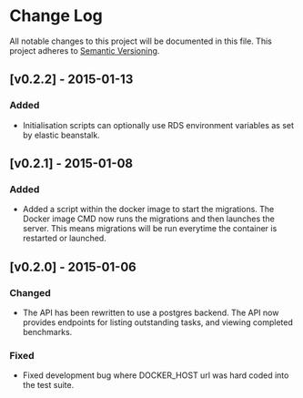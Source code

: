 # Change Log

All notable changes to this project will be documented in this file. This
project adheres to [Semantic Versioning](http://semver.org/).

## [v0.2.2] - 2015-01-13

### Added

  * Initialisation scripts can optionally use RDS environment variables as set
    by elastic beanstalk.

## [v0.2.1] - 2015-01-08

### Added

  * Added a script within the docker image to start the migrations. The Docker
    image CMD now runs the migrations and then launches the server. This means
    migrations will be run everytime the container is restarted or launched.

## [v0.2.0] - 2015-01-06

### Changed

  * The API has been rewritten to use a postgres backend. The API now provides
    endpoints for listing outstanding tasks, and viewing completed benchmarks.

### Fixed

  * Fixed development bug where DOCKER_HOST url was hard coded into the test
    suite.
